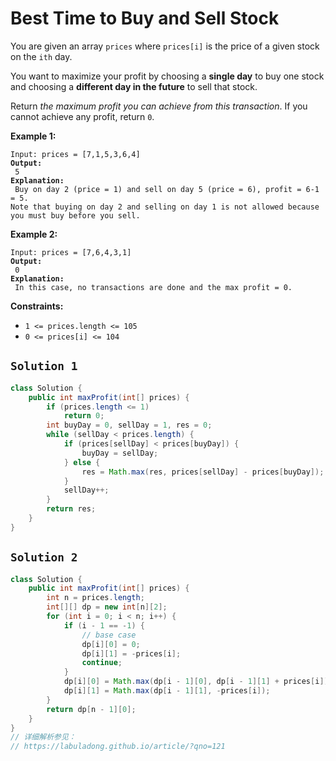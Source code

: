 # Best Time to Buy and Sell Stock



You are given an array `prices` where `prices[i]` is the price of a given stock on the `ith` day.

You want to maximize your profit by choosing a **single day** to buy one stock and choosing a **different day in the future** to sell that stock.

Return _the maximum profit you can achieve from this transaction_. If you cannot achieve any profit, return `0`.

&#x20;

**Example 1:**

<pre><code>Input: prices = [7,1,5,3,6,4]
<strong>Output:
</strong> 5
<strong>Explanation:
</strong> Buy on day 2 (price = 1) and sell on day 5 (price = 6), profit = 6-1 = 5.
Note that buying on day 2 and selling on day 1 is not allowed because you must buy before you sell.
</code></pre>

**Example 2:**

<pre><code>Input: prices = [7,6,4,3,1]
<strong>Output:
</strong> 0
<strong>Explanation:
</strong> In this case, no transactions are done and the max profit = 0.
</code></pre>

&#x20;

**Constraints:**

* `1 <= prices.length <= 105`
* `0 <= prices[i] <= 104`

## `Solution 1`

```java
class Solution {
    public int maxProfit(int[] prices) {
        if (prices.length <= 1)
            return 0;
        int buyDay = 0, sellDay = 1, res = 0;
        while (sellDay < prices.length) {
            if (prices[sellDay] < prices[buyDay]) {
                buyDay = sellDay;
            } else {
                res = Math.max(res, prices[sellDay] - prices[buyDay]);
            }
            sellDay++;
        }
        return res;
    }
}
```

## `Solution 2`

```java
class Solution {
    public int maxProfit(int[] prices) {
        int n = prices.length;
        int[][] dp = new int[n][2];
        for (int i = 0; i < n; i++) {
            if (i - 1 == -1) {
                // base case
                dp[i][0] = 0;
                dp[i][1] = -prices[i];
                continue;
            }
            dp[i][0] = Math.max(dp[i - 1][0], dp[i - 1][1] + prices[i]);
            dp[i][1] = Math.max(dp[i - 1][1], -prices[i]);
        }
        return dp[n - 1][0];
    }
}
// 详细解析参见：
// https://labuladong.github.io/article/?qno=121

```
